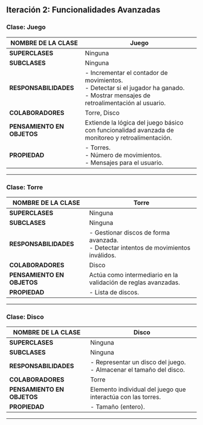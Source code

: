 ## **Iteración 2: Funcionalidades Avanzadas**

### Clase: Juego
| **NOMBRE DE LA CLASE** | Juego                                  |
|-------------------------|----------------------------------------|
| **SUPERCLASES**        | Ninguna                               |
| **SUBCLASES**          | Ninguna                               |
| **RESPONSABILIDADES**  | - Incrementar el contador de movimientos. <br> - Detectar si el jugador ha ganado. <br> - Mostrar mensajes de retroalimentación al usuario. |
| **COLABORADORES**      | Torre, Disco                          |
| **PENSAMIENTO EN OBJETOS** | Extiende la lógica del juego básico con funcionalidad avanzada de monitoreo y retroalimentación. |
| **PROPIEDAD**          | - Torres. <br> - Número de movimientos. <br> - Mensajes para el usuario. |

---

### Clase: Torre
| **NOMBRE DE LA CLASE** | Torre                                  |
|-------------------------|----------------------------------------|
| **SUPERCLASES**        | Ninguna                               |
| **SUBCLASES**          | Ninguna                               |
| **RESPONSABILIDADES**  | - Gestionar discos de forma avanzada. <br> - Detectar intentos de movimientos inválidos. |
| **COLABORADORES**      | Disco                                 |
| **PENSAMIENTO EN OBJETOS** | Actúa como intermediario en la validación de reglas avanzadas. |
| **PROPIEDAD**          | - Lista de discos. |

---

### Clase: Disco
| **NOMBRE DE LA CLASE** | Disco                                  |
|-------------------------|----------------------------------------|
| **SUPERCLASES**        | Ninguna                               |
| **SUBCLASES**          | Ninguna                               |
| **RESPONSABILIDADES**  | - Representar un disco del juego. <br> - Almacenar el tamaño del disco. |
| **COLABORADORES**      | Torre                                 |
| **PENSAMIENTO EN OBJETOS** | Elemento individual del juego que interactúa con las torres. |
| **PROPIEDAD**          | - Tamaño (entero). |

---